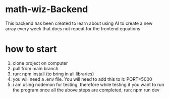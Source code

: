 # math-wiz-Backend
This backend has been created to learn about using AI to create a new array every week that does not repeat for the frontend equations

# how to start
1. clone project on computer
2. pull from main branch
3. run: npm install (to bring in all libraries)
4. you will need a .env file. You will need to add this to it: PORT=5000
5. i am using nodemon for testing, therefore while testing if you want to run the program once all the above steps are completed, run: npm run dev
